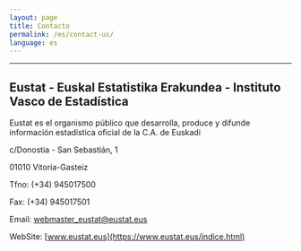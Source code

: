 ```yaml
---
layout: page
title: Contacto
permalink: /es/contact-us/
language: es
---
```


---


**Eustat - Euskal Estatistika Erakundea - Instituto Vasco de Estadística**
--------------------------------------------------------------------------



Eustat es el organismo público que desarrolla, produce y difunde información estadística oficial de la C.A. de Euskadi

c/Donostia - San Sebastián, 1

01010 Vitoria-Gasteiz


Tfno: 		(+34) 945017500

Fax: 		(+34) 945017501

Email: 		webmaster_eustat@eustat.eus

WebSite:	[www.eustat.eus](https://www.eustat.eus/indice.html)

